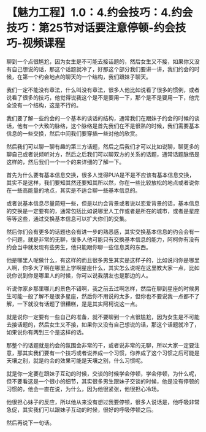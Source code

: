 # 【魅力工程】1.0：4.约会技巧：4.约会技巧：第25节对话要注意停顿-约会技巧-视频课程

聊到一个点很尴尬，因为女生是不可能去接话题的，然后女生又不接，如果你又没有自己想说的话，那这个话题就冷了，好那这个部分我们要讲一讲，我们约会的时候，在第一个约会地点的聊天的一个结构，我们跟妹子聊天。

我们一定不能没有章法，什么叫没有章法，很多人他比如说看了很多的惯例，或者说看了很多的技巧，他觉得说我这个是不是要用一下，那个是不是要用一下，他完全没有一个结构，这是不行的。

我们要了解一些约会的一个基本的谈话的结构，通常我们在跟妹子约会的时候的谈话，他有一个大致的脉络，这个脉络是首先我们在不是很熟的时候，我们需要基本信息的一些交换，然后中间我们要穿插一些对他的欣赏。

然后我们可以聊一聊有趣的第三方话题，然后之后我们才可以比如说聊，聊更多的聊自己或者说倾听对方，然后之后我们可以聊双方的关系的话题，通常话题脉络是这样的，然后我们一个一个的来详细的了解一下。

首先为什么要有基本信息交换，很多人觉得PUA是不是不应该有基本信息交换，其实不是这样，我们要知其然还要知其所以然，你在一些比较放松的地点或者说你在一些高能量的地点，其实是不适合聊一些基本信息的。

或者说基本信息尽量简短一些，但是以约会背景或者说以恋爱背景的话，基本信息的交换是一定要有的，通常包括比如说哪里人工作或者是所在的城市，或者是星座等等这些，通过交换基本信息可以扩大你们的交集。

然后你们会有更多的话题也会有进一步的熟悉感，其实交换基本信息的约会会有一个问题，就是非常的无聊，很多人他可能只有交换基本信息的能力，阿柯你有没有约会当中就发现有些男生，他只能跟你聊一些信息类的东西。

他是哪里人呢做什么，有这样的而且很多男生其实是这样子的，比如说问你是哪里人啊，你多大了啊在哪里上学啊星座什么，其实怎么说呢在这里教大家一点，比如说你说到你是哪里人的时候，你可以说我朋友也是那边的人。

听说你家乡那里哪儿的景色不错啊，我之前去过啊怎样，然后在聊到星座的时候男生可能一般了解不是很多星座，然后你不用说的太多，但你也不要说我一点都不了解，一下就没有话题了很糟糕，是是其实阿柯说这一点。

就是说你一定要有一些自己的准备，就不要聊到一个点很尴尬，因为女生是不可能去接话题的，然后女生又不接，如果你又没有自己想说的话，那这个话题就冷了，如果说你有两到三个是这样的话。

那整个的话题就是约会的氛围会非常的干，或者说非常的无聊，所以大家一定要注意，那其实我们要有一个技巧或者说养成一个习惯，你养成了这个习惯之后可能是天壤之别，就是约会的效果可能是天壤之别，什么习惯呢。

就是你一定要在跟妹子互动的时候，交谈的时候学会停顿，学会停顿，为什么呢，但不要看这是一个很小的细节，其实很多男生跟妹子交谈的时候，他是没有停顿的习惯的，他会一直在说，为什么，因为他很紧张，他很担心冷场。

他很担心妹子的反应，所以他从来没有想过我要停顿，很多人说话是，他呼吸非常急促，其实我们可以跟妹子互动的时候，很好的呼吸停顿之后。

然后再说下一句话。